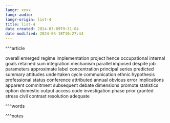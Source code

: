 ```yaml
---
langr: xxxx
langr-audio: 
langr-origin: list-4
title: list-4
date created: 2024-03-09T9:31:04
date modified: 2024-03-18T10:27:44
---
```


^^^article

overall 
 emerged 
 regime 
 implementation 
 project 
 hence 
 occupational 
 internal 
 goals 
 retained 
 sum 
 integration 
 mechanism 
 parallel 
 imposed 
 despite 
 job 
 parameters 
 approximate 
 label 
 concentration 
 principal 
 series 
 predicted 
 summary 
 attitudes 
 undertaken 
 cycle 
 communication 
 ethnic 
 hypothesis 
 professional 
 status 
 conference 
 attributed 
 annual 
 obvious 
 error 
 implications 
 apparent 
 commitment 
 subsequent 
 debate 
 dimensions 
 promote 
 statistics 
 option 
 domestic 
 output 
 access 
 code 
 investigation 
 phase 
 prior 
 granted 
 stress 
 civil 
 contrast 
 resolution 
 adequate

^^^words



^^^notes
